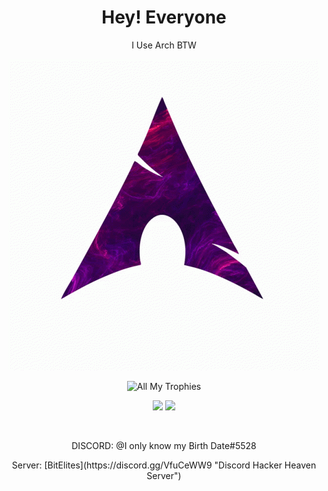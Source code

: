 <h1 align="center">Hey! Everyone</h1>
<p align="center">
I Use Arch BTW
</p>

<p align="center">
<img src="./Arch.gif">
</p>

<p align="center">
  <img src="https://github-profile-trophy.vercel.app/?username=hackerW1&theme=onedark&margin-w=15&margin-h=15&column=7" alt="All My Trophies" />
</p>

<p align="center">
  <img src="https://github-readme-stats.vercel.app/api?username=hackerW1&hide_border=true&theme=onedark" />
  <img src="https://github-readme-stats.vercel.app/api/top-langs/?username=robiot&layout=compact&hide_border=true&t&card_width=250&theme=nord" height="195rem" />
</p>

<br />

<p align="center"> DISCORD: @I only know my Birth Date#5528 </p>
<p align="center"> Server:  [BitElites](https://discord.gg/VfuCeWW9 "Discord Hacker Heaven Server") </p>